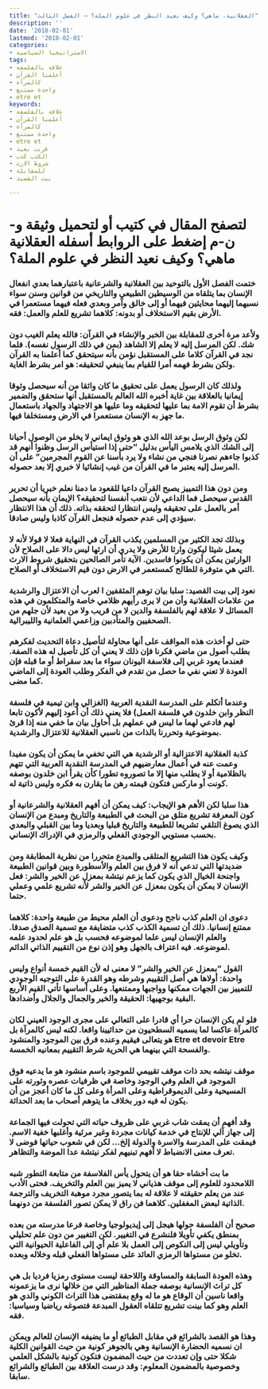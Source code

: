 ```yaml
---
title: "العقلانية، ماهي؟ وكيف نعيد النظر في علوم الملة؟ – الفصل الثالث"
description: ''
date: '2018-02-01'
lastmod: '2018-02-01'
categories:
- الاستراتيجيا السياسية
tags:
- علاقة بالفلسفة
- أعلمنا القرآن
- كالمرآة
- واحدة ممتنع
- etre et
keywords:
- علاقة بالفلسفة
- أعلمنا القرآن
- كالمرآة
- واحدة ممتنع
- etre et
- قريب بعيد
- الكذب كذب
- شروط الارث
- للمقابلة
- بيت القصيد

---
```

# **لتصفح المقال في كتيب أو لتحميل وثيقة و-ن-م إضغط على الروابط أسفله** **العقلانية ماهي؟ وكيف نعيد النظر في علوم الملة؟**

### ختمت الفصل الأول بالتوحيد بين العقلانية والشرعانية باعتبارهما بعدي انفعال الإنسان بما يتلقاه من الوسيطين الطبيعي والتاريخي من قوانين وسنن سواء نسبهما إليهما محايثين فيهما أو إلى خالق وآمر وبعدي فعله فيهما مستعمرا في الأرض بقيم الاستخلاف أو بدونه: كلاهما تشريع للعلم والعمل: فقه.

### ولأعد مرة أخرى للمقابلة بين الخبر والإنشاء في القرآن: فالله يعلم الغيب دون شك. لكن المرسل إليه لا يعلم إلا الشاهد (بمن في ذلك الرسول نفسه). فلما نجد في القرآن كلاما على المستقبل نؤمن بأنه سيتحقق كما أعلمنا به القرآن ولكن بشرط فهمه أمرا للقيام بما ينبغي لتحقيقه: هو امر بشرط الغاية.

### ولذلك كان الرسول يعمل على تحقيق ما كان واثقا من أنه سيحصل وثوقا إيمانيا بالعلاقة بين غاية أخبره الله العالم بالمستقبل أنها ستحقق والضمير بشرط أن تقوم الامة بما عليها لتحقيقه وما عليها هو الاجتهاد والجهاد باستعمال ما جهز به الإنسان مستعمرا في الارض ومستخلفا فيها.

### لكن وثوق الرسل بوعد الله الذي هو وثوق ايماني لا يخلو من الوصول أحيانا إلى الشك الذي يلامس اليأس بدليل “حتى إذا استيأس الرسل وظنوا أنهم قد كذبوا جاءهم نصرنا فنجي من نشاء ولا يرد بأسنا عن القوم المجرمين” على أن المرسل إليه يعتبر ما في القرآن من غيب إنشائيا لا خبري إلا بعد حصوله.

### ومن دون هذا التمييز يصبح القرآن داعيا للقعود ما دمنا نعلم خبريا أن تحرير القدس سيحصل فما الداعي لأن نتعب أنفسنا لتحقيقه؟ الإيمان بأنه سيحصل أمر بالعمل على تحقيقه وليس انتظارا لتحققه بذاته. ذلك أن هذا الانتظار سيؤدي إلى عدم حصوله فنجعل القرآن كاذبا وليس صادقا.

### وبذلك تجد الكثير من المسلمين يكذب القرآن في النهاية فعلا لا قولا لأنه لا يعمل شيئا ليكون وارثا للأرض ولا يدري أن ارثها ليس دالا على الصلاح لأن الوارثين يمكن أن يكونوا فاسدين. الآية تأمر الصالحين بتحقيق شروط الارث التي هي متوفرة للطالح كمستعمر في الارض دون قيم الاستخلاف أو الصلاح.

### نعود إلى بيت القصيد: سلبا بيان توهم المثقفين ا لعرب أن الاعتزال والرشدية من علامات العقلانية وأن من لا يرى رأيهم ظلامي خاصة والمتكلمون في هذه المسائل لا علاقة لهم بالفلسفة والدين لا من قريب ولا من بعيد لأن جلهم من الصحفيين والمتأدبين وزاعمي العلمانية والليبرالية.

### حتى لو أخذت هذه المواقف على أنها محاولة لتأصيل دعاة التحديث لفكرهم بطلب أصول من ماضي فكرنا فإن ذلك لا يعني أن كل تأصيل له هذه الصفة. فعندما يعود غربي إلى فلاسفة اليونان سواء ما بعد سقراط أو ما قبله فإن العودة لا تعني نفي ما حصل من تقدم في الفكر وطلب العودة إلى الماضي كما مضى.

### وعندما أتكلم على المدرسة النقدية العربية (الغزالي وابن تيمية في فلسفة النظر وابن خلدون في فلسفة العمل) فلا يعني ذلك أن أعود إليهم لأكون تابعا لهم فادعي لهما ما ليس في عملهم بل أحاول بيان ما خفي منه إذا قرئ بموضوعية وتحررنا بالذات من ناسبي العقلانية للاعتزال والرشدية.

### كذبة العقلانية الاعتزالية أو الرشدية هي التي تخفي ما يمكن أن يكون مفيدا وعمت عنه في أعمال معارضيهم في المدرسة النقدية العربية التي تتهم بالظلامية أو لا يطلب منها إلا ما تصوروه تطورا كأن يقرأ ابن خلدون بوصفه كونت أو ماركس فتكون قيمته رهن ما يقارن به فكره وليس ذاتية له.

### هذا سلبا لكن الأهم هو الإيجاب: كيف يمكن أن أفهم العقلانية والشرعانية أو كون المعرفة تشريع متلق من البحث في الطبيعة والتاريخ ومبدع من الإنسان الذي يصوغ التلقي تشريعا للطبيعة والتاريخ قبليا وبعديا وما بين القبلي والبعدي بحسب مستويي الوجودي الفعلي والرمزي في الإدراك الإنساني.

### وكيف يكون هذا التشريع المتلقى والمبدع متحررا من نظرية المطابقة ومن ضديدتها التي تدعي أنه لا فرق بين العلم والأسطورة وبين قوانين الطبيعة واجنحة الخيال الذي يكون كما يزعم نيتشة بمعزل عن الخير والشر: فعل الإنسان لا يمكن أن يكون بمعزل عن الخير والشر لأنه تشريع علمي وعملي حتما.

### دعوى ان العلم كذب ناجح ودعوى أن العلم محيط من طبيعة واحدة: كلاهما ممتنع إنسانيا. ذلك أن تسمية الكذب كذب متضايفة مع تسمية الصدق صدقا. والعلم الإنسان ليس علما لموضوعه فحسب بل هو علم لحدود علمه لموضوعه. فيه اعتراف بالجهل وهو إذن نوع من التقييم الذاتي الدائم.

### القول “بمعزل عن الخير والشر” لا معنى له لأن القيم خمسة أنواع وليس واحدة: أولاها هي أصل التقييم وشرطه وهو القدرة على التوجيه الوجودي للتمييز بين الجهات ممكنها وواجبها وممتنعها. وعلى أساسها تأتي القيم الأربع البقية بوجهيها: الحقيقة والخير والجمال والجلال وأضدادها.

### فلو لم يكن الإنسان حرا أي قادرا على التعالي على مجرى الوجود العيني لكان كالمرآة عاكسا لما يسميه السطحيون من حداثيينا واقعا. لكنه ليس كالمرآة بل هو يتعالى فيقيم وعنده فرق بين الموجود والمنشود Etre et devoir Etre والفسحة التي بينهما هي الحرية شرط التقييم بمعانيه الخمسة.

### موقف نيتشه بحد ذات موقف تقييمي للموجود باسم منشود هو ما يدعيه فوق الموجود في العلم وفي الوجود وخاصة في ظرفيات عصره وثورته على المسيحية وعلى الديموقراطية وعلى المرأة وعلى كل ما كان أعجز من أن يكون له فيه دور بخلاف ما يتوهم أصحاب ما بعد الحداثة.

### وقد أفهم أن يمقت شاب غربي على ظروف حياته التي تحولت فيها الجماعة إلى جهاز آلي للإنتاج في خدمة كيانات مجردة وغير مرئية وأغلبها خفية الاسم. فيمقت على المدرسة والاسرة والدولة إلخ… لكن في شعوب حياتها فوضى لا تعرف معنى الانضباط لا أفهم تبنيهم لفكر نيتشة عدا الموضة والتظاهر.

### ما بت أخشاه حقا هو أن يتحول يأس الفلاسفة من متابعة التطور شبه اللامحدود للعلوم إلى موقف هذياني لا يميز بين العلم والتخريف. فحتى الأدب عند من يعلم حقيقته لا علاقة له بما يتصور مجرد موهبة التخريف والترجمة الذاتية لبعض المغفلين. كلاهما فن راق لا يمكن تصور الفلسفة من دونهما.

### صحيح أن الفلسفة حولها هيجل إلى إيديولوجيا وخاصة فرعا مدرسته من بعده بمنطق يكفي تأويلا فلنشرع في التغيير. لكن التغيير من دون علم تحليلي وتأويلي ليس إلى النكوص إلى العمل بلا علم أي إلى الفاعلية الحيوانية التي تخلو من مستواها الرمزي العائد على مستواها الفعلي قبله وخلاله وبعده.

### وهذه العودة السابقة والمساوقة واللاحقة ليست مستوى رمزيا فرديا بل هي كل تراث الإنسانية بوصفه جملة المناظير التي من خلالها نرى ما يزعمونه واقعا ناسين أن الوقاع هو ما له وقع بمقتضى هذا التراث الكوني والدي هو العلم وهو كما بينت تشريع تتلقاه العقول المبدعة فتصوغه رياضيا وسياسيا: فقه.

### وهذا هو القصد بالشرائع في مقابل الطبائع أو ما يضيفه الإنسان للعالم ويمكن ان نسميه الحضارة الإنسانية وهي بالجوهر كونية من حيث القوانين الكلية شكلا حتى وإن تعددت من حيث المضمون فتكون كونية بالشكل العلمي وخصوصية بالمضمون المعلوم: وقد درست العلاقة بين الطبائع والشرائع سابقا.

###
